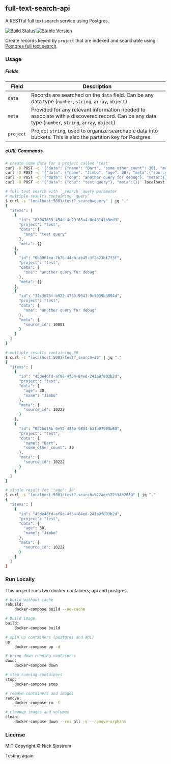 ## full-text-search-api

A RESTful full text search service using Postgres.

[![Build Status](https://github.com/anothrNick/full-text-search-api/workflows/Bump%20version/badge.svg)](https://github.com/anothrNick/full-text-search-api/workflows/Bump%20version/badge.svg)
[![Stable Version](https://img.shields.io/github/v/tag/anothrNick/full-text-search-api)](https://img.shields.io/github/v/tag/anothrNick/full-text-search-api)

Create records keyed by `project` that are indexed and searchable using [Postgres full text search](https://www.postgresql.org/docs/12/textsearch.html).

### Usage

##### Fields

|Field|Description|
|-----|-----------|
|`data`|Records are searched on the `data` field. Can be any data type (`number`, `string`, `array`, `object`)|
|`meta`|Provided for any relevant information needed to associate with a discovered record. Can be any data type (`number`, `string`, `array`, `object`)|
|`project`|Project `string`, used to organize searchable data into buckets. This is also the partition key for Postgres.|

##### cURL Commands

```sh
# create some data for a project called 'test'
curl -X POST -d '{"data": {"name": "Bart", "some_other_count": 30}, "meta":{"source_id": 10222}}' localhost:5001/test
curl -X POST -d '{"data": {"name": "Jimbo", "age": 30}, "meta":{"source_id": 10222}}' localhost:5001/test
curl -X POST -d '{"data": {"one": "another query for debug"}, "meta":{}}' localhost:5001/test
curl -X POST -d '{"data": {"one": "test query"}, "meta":{}}' localhost:5001/test

# full text search with `_search` query parameter
# multiple results containing `query`
$ curl -s "localhost:5001/test?_search=query" | jq "."
{
  "items": [
    {
      "id": "83947653-454d-4e29-85a4-0c4614fb3ed3",
      "project": "test",
      "data": {
        "one": "test query"
      },
      "meta": {}
    },
    {
      "id": "0b8961ea-7b76-44eb-ab49-3f2a23bf7f3f",
      "project": "test",
      "data": {
        "one": "another query for debug"
      },
      "meta": {}
    },
    {
      "id": "32c3675f-b922-4733-9041-9c7939b3894d",
      "project": "test",
      "data": {
        "one": "another query for debug"
      },
      "meta": {
        "source_id": 10001
      }
    }
  ]
}

# multiple results containing 30
$ curl -s "localhost:5001/test?_search=30" | jq "."
{
  "items": [
    {
      "id": "45de46fd-af9e-4f54-84ed-241a9f803b2d",
      "project": "test",
      "data": {
        "age": 30,
        "name": "Jimbo"
      },
      "meta": {
        "source_id": 10222
      }
    },
    {
      "id": "082bd15b-0e52-489b-9834-b31a07903b60",
      "project": "test",
      "data": {
        "name": "Bart",
        "some_other_count": 30
      },
      "meta": {
        "source_id": 10222
      }
    }
  ]
}

# single result for '"age": 30'
$ curl -s "localhost:5001/test?_search=%22age%22%3A%2030" | jq "."
{
  "items": [
    {
      "id": "45de46fd-af9e-4f54-84ed-241a9f803b2d",
      "project": "test",
      "data": {
        "age": 30,
        "name": "Jimbo"
      },
      "meta": {
        "source_id": 10222
      }
    }
  ]
}
```

### Run Locally

This project runs two docker containers; api and postgres.

```sh
# build without cache
rebuild:
	docker-compose build --no-cache

# build image
build:
	docker-compose build

# spin up containers (postgres and api)
up:
	docker-compose up -d

# bring down running containers
down:
	docker-compose down

# stop running containers
stop:
	docker-compose stop

# remove containers and images
remove:
	docker-compose rm -f

# cleanup images and volumes
clean:
	docker-compose down --rmi all -v --remove-orphans
```

### License

MIT Copyright &copy; Nick Sjostrom

Testing again